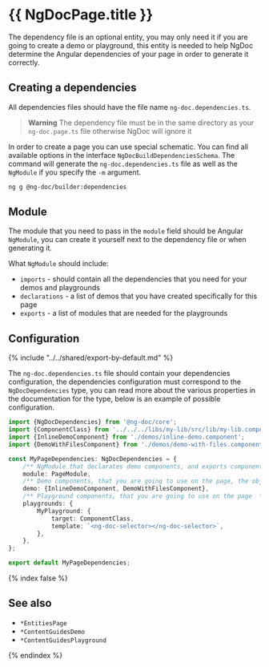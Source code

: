 # {{ NgDocPage.title }}

The dependency file is an optional entity, you may only need it if you are going to create a demo
or playground, this entity is needed to help NgDoc determine the Angular dependencies of your page
in order to generate it correctly.

## Creating a dependencies

All dependencies files should have the file name `ng-doc.dependencies.ts`.

> **Warning**
> The dependency file must be in the same directory as your `ng-doc.page.ts` file otherwise NgDoc
> will ignore it

In order to create a page you can use special schematic. You can find all available options in
the interface `NgDocBuildDependenciesSchema`.
The command will generate the `ng-doc.dependencies.ts` file as well as the `NgModule` if you specify
the `-m` argument.

```bash
ng g @ng-doc/builder:dependencies
```

## Module

The module that you need to pass in the `module` field should be Angular `NgModule`, you can create
it yourself next to the dependency file or when generating it.

What `NgModule` should include:

- `imports` - should contain all the dependencies that you need for your demos and playgrounds
- `declarations` - a list of demos that you have created specifically for this page
- `exports` - a list of modules that are needed for the playgrounds

## Configuration

{% include "../../shared/export-by-default.md" %}

The `ng-doc.dependencies.ts` file should contain your dependencies configuration,
the dependencies configuration must correspond to the `NgDocDependencies` type, you can read more
about the various
properties in the documentation for the type, below is an example of possible configuration.

```typescript fileName="ng-doc.dependencies.ts"
import {NgDocDependencies} from '@ng-doc/core';
import {ComponentClass} from '../../../libs/my-lib/src/lib/my-lib.component';
import {InlineDemoComponent} from './demos/inline-demo.component';
import {DemoWithFilesComponent} from './demos/demo-with-files.component';

const MyPageDependencies: NgDocDependencies = {
	/** NgModule that declarates demo components, and exports components that are using in the playgrounds */
	module: PageModule,
	/** Demo components, that you are going to use on the page, the object key should be Class name, and value Class constructor  */
	demo: {InlineDemoComponent, DemoWithFilesComponent},
	/** Playground components, that you are going to use on the page  */
	playgrounds: {
		MyPlayground: {
			target: ComponentClass,
			template: `<ng-doc-selector></ng-doc-selector>`,
		},
	},
};

export default MyPageDependencies;
```

{% index false %}

## See also

- `*EntitiesPage`
- `*ContentGuidesDemo`
- `*ContentGuidesPlayground`

{% endindex %}
